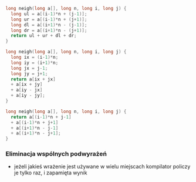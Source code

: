 ```C
long neigh(long a[], long n, long i, long j) {
  long ul = a[(i-1)*n + (j-1)];
  long ur = a[(i-1)*n + (j+1)];
  long dl = a[(i+1)*n - (j-1)];
  long dr = a[(i+1)*n - (j+1)];
  return ul + ur + dl + dr;
}

long neigh(long a[], long n, long i, long j) {
  long ix = (i-1)*n;
  long iy = (i+1)*n;
  long jx = j-1;
  long jy = j+1;
  return a[ix + jx]
  + a[ix + jy]
  + a[iy - jx]
  + a[iy - jy];
}

long neigh(long a[], long n, long i, long j) {
  return a[(i-1)*n + j-1]
  + a[(i-1)*n + j+1]
  + a[(i+1)*n - j-1]
  + a[(i+1)*n - j+1];
}
```

### Eliminacja wspólnych podwyrażeń
  - jeżeli jakieś wrażenie jest używane w wielu miejscach kompilator policzy je tylko raz, i zapamięta wynik